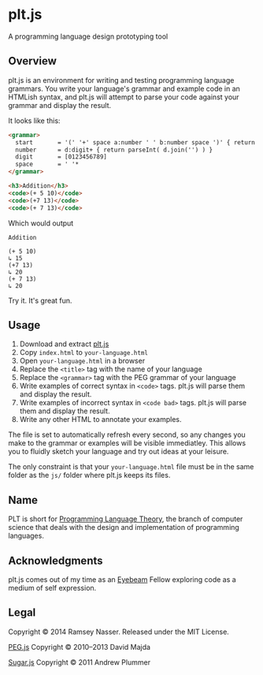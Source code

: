 plt.js
======
A programming language design prototyping tool

Overview
--------

plt.js is an environment for writing and testing programming language grammars. You write your language's grammar and example code in an HTMLish syntax, and plt.js will attempt to parse your code against your grammar and display the result.

It looks like this:

```html
<grammar>
  start       = '(' '+' space a:number ' ' b:number space ')' { return a + b }
  number      = d:digit+ { return parseInt( d.join('') ) }
  digit       = [0123456789]
  space       = ' '*
</grammar>

<h3>Addition</h3>
<code>(+ 5 10)</code>
<code>(+7 13)</code>
<code>(+ 7 13)</code>
```

Which would output

```
Addition

(+ 5 10)
↳ 15
(+7 13)
↳ 20
(+ 7 13)
↳ 20
```

Try it. It's great fun.

Usage
-----
1. Download and extract [plt.js](https://github.com/nasser/pltjs/archive/master.zip)
2. Copy `index.html` to `your-language.html`
3. Open `your-language.html` in a browser
4. Replace the `<title>` tag with the name of your language
5. Replace the `<grammar>` tag with the PEG grammar of your language
6. Write examples of correct syntax in `<code>` tags. plt.js will parse them and display the result.
7. Write examples of incorrect syntax in `<code bad>` tags. plt.js will parse them and display the result.
8. Write any other HTML to annotate your examples.

The file is set to automatically refresh every second, so any changes you make to the grammar or examples will be visible immediatley. This allows you to fluidly sketch your language and try out ideas at your leisure.

The only constraint is that your `your-language.html` file must be in the same folder as the `js/` folder where plt.js keeps its files.

Name
----
PLT is short for [Programming Language Theory](http://en.wikipedia.org/wiki/Programming_language_theory), the branch of computer science that deals with the design and implementation of programming languages.

Acknowledgments
---------------
plt.js comes out of my time as an [Eyebeam](http://eyebeam.org) Fellow exploring code as a medium of self expression.

Legal
-----
Copyright © 2014 Ramsey Nasser. Released under the MIT License.

[PEG.js](http://pegjs.majda.cz/) Copyright © 2010–2013 David Majda

[Sugar.js](http://sugarjs.com/) Copyright © 2011 Andrew Plummer